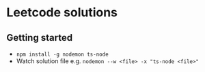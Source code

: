 # Leetcode solutions

## Getting started

- `npm install -g nodemon ts-node`
- Watch solution file e.g. `nodemon --w <file> -x "ts-node <file>"`
